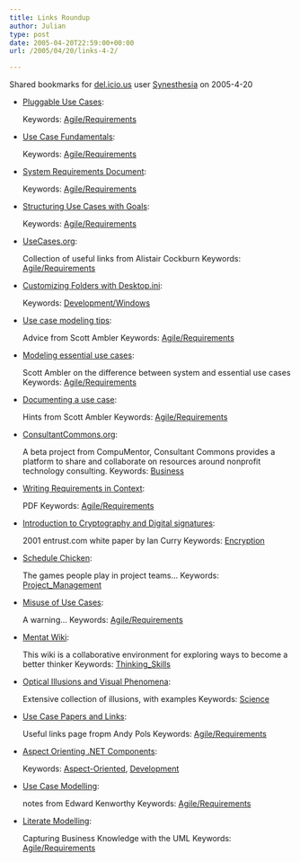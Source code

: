 ```yaml
---
title: Links Roundup
author: Julian
type: post
date: 2005-04-20T22:59:00+00:00
url: /2005/04/20/links-4-2/

---
```

Shared bookmarks for [del.icio.us][1] user  [Synesthesia][2] on 2005-4-20

  * [Pluggable Use Cases][3]:
   
    Keywords: [Agile/Requirements][4]
  * [Use Case Fundamentals][5]:
   
    Keywords: [Agile/Requirements][4]
  * [System Requirements Document][6]:
   
    Keywords: [Agile/Requirements][4]
  * [Structuring Use Cases with Goals][7]:
   
    Keywords: [Agile/Requirements][4]
<!--more-->

  * [UseCases.org][8]:
  
    Collection of useful links from Alistair Cockburn Keywords: [Agile/Requirements][4]
  * [Customizing Folders with Desktop.ini][9]:
   
    Keywords: [Development/Windows][10]
  * [Use case modeling tips][11]:
  
    Advice from Scott Ambler Keywords: [Agile/Requirements][4]
  * [Modeling essential use cases][12]:
  
    Scott Ambler on the difference between system and essential use cases Keywords: [Agile/Requirements][4]
  * [Documenting a use case][13]:
  
    Hints from Scott Ambler Keywords: [Agile/Requirements][4]
  * [ConsultantCommons.org][14]:
  
    A beta project from CompuMentor, Consultant Commons provides a platform to share and collaborate on resources around nonprofit technology consulting. Keywords: [Business][15]
  * [Writing Requirements in Context][16]:
  
    PDF Keywords: [Agile/Requirements][4]
  * [Introduction to Cryptography and Digital signatures][17]:
  
    2001 entrust.com white paper by Ian Curry Keywords: [Encryption][18]
  * [Schedule Chicken][19]:
  
    The games people play in project teams&#8230; Keywords: [Project_Management][20]
  * [Misuse of Use Cases][21]:
  
    A warning&#8230; Keywords: [Agile/Requirements][4]
  * [Mentat Wiki][22]:
  
    This wiki is a collaborative environment for exploring ways to become a better thinker Keywords: [Thinking_Skills][23]
  * [Optical Illusions and Visual Phenomena][24]:
  
    Extensive collection of illusions, with examples Keywords: [Science][25]
  * [Use Case Papers and Links][26]:
  
    Useful links page fropm Andy Pols Keywords: [Agile/Requirements][4]
  * [Aspect Orienting .NET Components][27]:
   
    Keywords: [Aspect-Oriented][28], [Development][29]
  * [Use Case Modelling][30]:
  
    notes from Edward Kenworthy Keywords: [Agile/Requirements][4]
  * [Literate Modelling][31]:
  
    Capturing Business Knowledge with the UML Keywords: [Agile/Requirements][4]

 [1]: http://del.icio.us/
 [2]: http://del.icio.us/synesthesia
 [3]: http://alistair.cockburn.us/crystal/articles/o/strysickpuc/pluggableusecases.htm "http://alistair.cockburn.us/crystal/articles/o/strysickpuc/pluggableusecases.htm"
 [4]: http://del.icio.us/synesthesia/Agile/Requirements
 [5]: http://alistair.cockburn.us/crystal/articles/o/ucai/usecasealternateintro.html "http://alistair.cockburn.us/crystal/articles/o/ucai/usecasealternateintro.html"
 [6]: http://alistair.cockburn.us/crystal/articles/srd/systemrequirementsdocument.html "http://alistair.cockburn.us/crystal/articles/srd/systemrequirementsdocument.html"
 [7]: http://alistair.cockburn.us/crystal/articles/sucwg/structuringucswithgoals.htm "http://alistair.cockburn.us/crystal/articles/sucwg/structuringucswithgoals.htm"
 [8]: http://alistair.cockburn.us/usecases/usecases.html "http://alistair.cockburn.us/usecases/usecases.html"
 [9]: http://msdn.microsoft.com/library/default.asp?url=/library/en-us/shellcc/platform/shell/programmersguide/shell_basics/shell_basics_extending/custom.asp "http://msdn.microsoft.com/library/default.asp?url=/library/en-us/shellcc/platform/shell/programmersguide/shell_basics/shell_basics_extending/custom.asp"
 [10]: http://del.icio.us/synesthesia/Development/Windows
 [11]: http://www-106.ibm.com/developerworks/java/library/ws-tip-uml2.html "http://www-106.ibm.com/developerworks/java/library/ws-tip-uml2.html"
 [12]: http://www-106.ibm.com/developerworks/library/ws-tip-essentialuse.html "http://www-106.ibm.com/developerworks/library/ws-tip-essentialuse.html"
 [13]: http://www-106.ibm.com/developerworks/webservices/library/ws-tip-docusecase.html "http://www-106.ibm.com/developerworks/webservices/library/ws-tip-docusecase.html"
 [14]: http://www.consultantcommons.org/ "http://www.consultantcommons.org/"
 [15]: http://del.icio.us/synesthesia/Business
 [16]: http://www.craiglarman.com/book_applying_2nd/06-use%20cases.pdf "http://www.craiglarman.com/book_applying_2nd/06-use%20cases.pdf"
 [17]: http://www.entrust.com/resources/pdf/cryptointro.pdf "http://www.entrust.com/resources/pdf/cryptointro.pdf"
 [18]: http://del.icio.us/synesthesia/Encryption
 [19]: http://www.jrothman.com/weblog/archive/2005_04_01_mpdarchive.html#111391432251897060 "http://www.jrothman.com/weblog/archive/2005_04_01_mpdarchive.html#111391432251897060"
 [20]: http://del.icio.us/synesthesia/Project_Management
 [21]: http://www.korson-mcgregor.com/publications/korson/Korson9803om.htm "http://www.korson-mcgregor.com/publications/korson/Korson9803om.htm"
 [22]: http://www.ludism.org/mentat/ "http://www.ludism.org/mentat/"
 [23]: http://del.icio.us/synesthesia/Thinking_Skills
 [24]: http://www.michaelbach.de/ot/ "http://www.michaelbach.de/ot/"
 [25]: http://del.icio.us/synesthesia/Science
 [26]: http://www.pols.co.uk/use-case-zone/use-case-papers.html "http://www.pols.co.uk/use-case-zone/use-case-papers.html"
 [27]: http://www.theserverside.net/articles/showarticle.tss?id=AspectOrientingNET&News04_19_05-click "http://www.theserverside.net/articles/showarticle.tss?id=AspectOrientingNET&News04_19_05-click"
 [28]: http://del.icio.us/synesthesia/Aspect-Oriented
 [29]: http://del.icio.us/synesthesia/Development
 [30]: http://www.zoo.co.uk/~z0001039/PracGuides/pg_use_cases.htm "http://www.zoo.co.uk/~z0001039/PracGuides/pg_use_cases.htm"
 [31]: http://xml.coverpages.org/emmerichLiterateModelling.pdf "http://xml.coverpages.org/emmerichLiterateModelling.pdf"